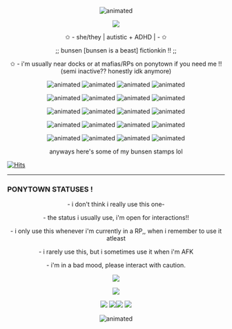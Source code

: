 <p align="center">
  <img src="https://64.media.tumblr.com/a224ab99e8d4da2a2366978603561f97/784e66afb200da97-28/s2048x3072/ed4e4c40def488ce8dd34d0f9a27472665b6d4b8.pnj" alt="animated" />  

<p align="center">
  <img src="https://files.catbox.moe/utn5kd.png" />
</p>


<p align="center">
✩ - she/they | autistic + ADHD | - ✩
<p align="center">
;; bunsen [bunsen is a beast] fictionkin !! ;;
</p>
<p align="center">
✩ - i'm usually near docks or at mafias/RPs on ponytown if you need me !! (semi inactive?? honestly idk anymore)
</p>
<p align="center">
  <img src="https://i.imgur.com/gAsiDHa.gif" alt="animated" /> <img src="https://i.imgur.com/RvEE447.gif" alt="animated" /> <img src="https://i.imgur.com/CIpJM8q.gif" alt="animated" /> <img src="https://i.imgur.com/UY1FRvR.gif" alt="animated" />
</p>
<p align="center">
<img src="https://i.imgur.com/AHKtrmY.gif" alt="animated" /> <img src="https://i.imgur.com/odM7ujn.gif" alt="animated" /> <img src="https://i.imgur.com/E4Xfp0Q.gif" alt="animated" /> <img src="https://i.imgur.com/KBUBP3x.gif" alt="animated" />
</p>
<p align="center">
  <img src="https://i.imgur.com/aURm8OS.gif" alt="animated" /> <img src="https://i.imgur.com/WeWXTlG.gif" alt="animated" /> <img src="https://i.imgur.com/hKJ4g4v.gif" alt="animated" /> <img src="https://i.imgur.com/KHI58yc.gif" alt="animated" />
</p>
<p align="center">
  <img src="https://i.imgur.com/FAExL4k.gif" alt="animated" />   <img src="https://i.imgur.com/PIkGdM6.gif" alt="animated" />   <img src="https://i.imgur.com/BOMsilJ.gif" alt="animated" />   <img src="https://i.imgur.com/cOAxwy2.gif" alt="animated" />
</p>
<p align="center">
  <img src="https://i.imgur.com/Z4mQxkN.gif" alt="animated" /> <img src="https://i.imgur.com/AxdXzuU.gif" alt="animated" /> <img src="https://i.imgur.com/FjKv2cw.gif" alt="animated" /> <img src="https://i.imgur.com/zCQ3dZj.gif" alt="animated" />
</p>
<p align="center">
anyways here's some of my bunsen stamps lol
</p>

[![Hits](https://hits.seeyoufarm.com/api/count/incr/badge.svg?url=https%3A%2F%2Fgithub.com%2Fparaps&count_bg=%234363F3&title_bg=%23FF48E9&icon=&icon_color=%236383FF&title=hits&edge_flat=false)](https://hits.seeyoufarm.com)

___
### PONYTOWN STATUSES !
<p align="center">
   - i don't think i really use this one-
</p>
<p align="center">
   - the status i usually use, i'm open for interactions!!
</p>
<p align="center">
   - i only use this whenever i'm currently in a RP,, when i remember to use it atleast
</p>
<p align="center">
   - i rarely use this, but i sometimes use it when i'm AFK
</p>
<p align="center">
   - i'm in a bad mood, please interact with caution. 
</p>
<p align="center">
<img src="https://64.media.tumblr.com/91f25958294309deff7b1a3e5dd62426/f49d6b66a0a6f381-59/s400x600/62f21cd90436d53fbab4f6d5cb2b56897c5992a0.pnj"/>
</p>

<p align="center">
 <img src="https://i.imgur.com/WttVLxp.png"/>
</p>
<p align="center">
<img src="https://pix.crd.co/assets/images/gallery08/51792668.gif"/> <img src="https://xyz.crd.co/assets/images/gallery02/e35631ec.gif"/><img src="https://xyz.crd.co/assets/images/gallery02/b38bba44.gif"/> <img src="https://goldenkamuy.crd.co/assets/images/gallery22/f5aa100e.gif"/>
</p>

<p align="center">
  <img src="https://64.media.tumblr.com/cc1377fdadc21cdee5d48fce51672530/784e66afb200da97-1c/s2048x3072/9ea0e1f727369d5362fdbeeeeaf065f1d5976a79.pnj" alt="animated" />  
</p>
